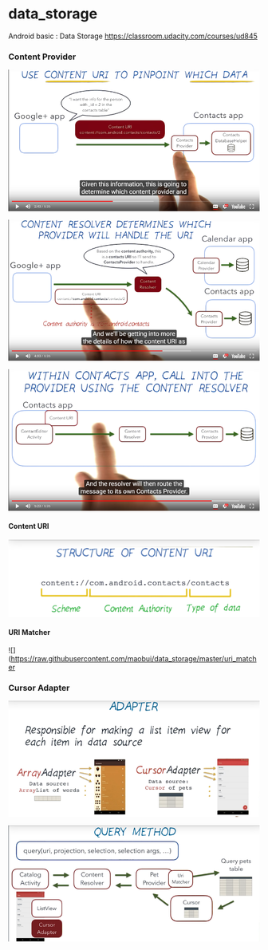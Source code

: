 # data_storage
Android basic : Data Storage
https://classroom.udacity.com/courses/ud845


### Content Provider

![](https://raw.githubusercontent.com/maobui/data_storage/master/content_provider.png)

![](https://raw.githubusercontent.com/maobui/data_storage/master/content_provider1.png)

![](https://raw.githubusercontent.com/maobui/data_storage/master/content_provider2.png)


#### Content URI

![](https://raw.githubusercontent.com/maobui/data_storage/master/structure_content_uri.png)


#### URI Matcher

![](https://raw.githubusercontent.com/maobui/data_storage/master/uri_matcher


### Cursor Adapter

![](https://raw.githubusercontent.com/maobui/data_storage/master/cusor_adapter.png)

![](https://raw.githubusercontent.com/maobui/data_storage/master/cusor_adapter1.png)
